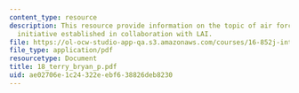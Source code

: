 ```yaml
---
content_type: resource
description: This resource provide information on the topic of air force lean now
  initiative established in collaboration with LAI.
file: https://ol-ocw-studio-app-qa.s3.amazonaws.com/courses/16-852j-integrating-the-lean-enterprise-fall-2005/ae02706e1c24322eebf638826deb8230_18_terry_bryan_p.pdf
file_type: application/pdf
resourcetype: Document
title: 18_terry_bryan_p.pdf
uid: ae02706e-1c24-322e-ebf6-38826deb8230
---
```

